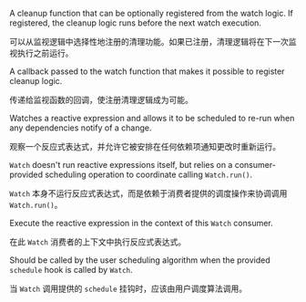 A cleanup function that can be optionally registered from the watch logic. If registered, the
cleanup logic runs before the next watch execution.

可以从监视逻辑中选择性地注册的清理功能。如果已注册，清理逻辑将在下一次监视执行之前运行。

A callback passed to the watch function that makes it possible to register cleanup logic.

传递给监视函数的回调，使注册清理逻辑成为可能。

Watches a reactive expression and allows it to be scheduled to re-run
when any dependencies notify of a change.

观察一个反应式表达式，并允许它被安排在任何依赖项通知更改时重新运行。

`Watch` doesn't run reactive expressions itself, but relies on a consumer-
provided scheduling operation to coordinate calling `Watch.run()`.

`Watch` 本身不运行反应式表达式，而是依赖于消费者提供的调度操作来协调调用 `Watch.run()`。

Execute the reactive expression in the context of this `Watch` consumer.

在此 `Watch` 消费者的上下文中执行反应式表达式。

Should be called by the user scheduling algorithm when the provided
`schedule` hook is called by `Watch`.

当 `Watch` 调用提供的 `schedule` 挂钩时，应该由用户调度算法调用。